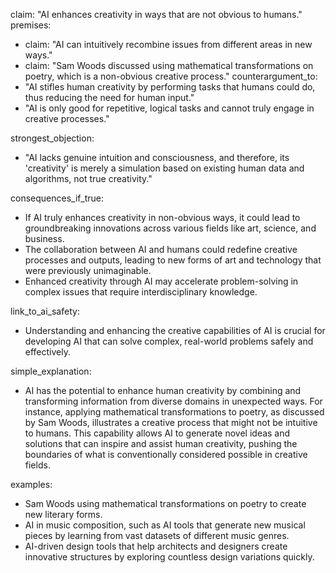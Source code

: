 claim: "AI enhances creativity in ways that are not obvious to humans."
premises:
  - claim: "AI can intuitively recombine issues from different areas in new ways."
  - claim: "Sam Woods discussed using mathematical transformations on poetry, which is a non-obvious creative process."
counterargument_to:
  - "AI stifles human creativity by performing tasks that humans could do, thus reducing the need for human input."
  - "AI is only good for repetitive, logical tasks and cannot truly engage in creative processes."

strongest_objection:
  - "AI lacks genuine intuition and consciousness, and therefore, its 'creativity' is merely a simulation based on existing human data and algorithms, not true creativity."

consequences_if_true:
  - If AI truly enhances creativity in non-obvious ways, it could lead to groundbreaking innovations across various fields like art, science, and business.
  - The collaboration between AI and humans could redefine creative processes and outputs, leading to new forms of art and technology that were previously unimaginable.
  - Enhanced creativity through AI may accelerate problem-solving in complex issues that require interdisciplinary knowledge.

link_to_ai_safety:
  - Understanding and enhancing the creative capabilities of AI is crucial for developing AI that can solve complex, real-world problems safely and effectively.

simple_explanation:
  - AI has the potential to enhance human creativity by combining and transforming information from diverse domains in unexpected ways. For instance, applying mathematical transformations to poetry, as discussed by Sam Woods, illustrates a creative process that might not be intuitive to humans. This capability allows AI to generate novel ideas and solutions that can inspire and assist human creativity, pushing the boundaries of what is conventionally considered possible in creative fields.

examples:
  - Sam Woods using mathematical transformations on poetry to create new literary forms.
  - AI in music composition, such as AI tools that generate new musical pieces by learning from vast datasets of different music genres.
  - AI-driven design tools that help architects and designers create innovative structures by exploring countless design variations quickly.